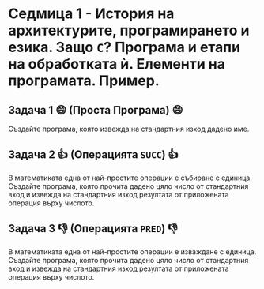 # Седмица 1 - История на архитектурите, програмирането и езика. Защо `C`? Програма и етапи на обработката ѝ. Елементи на програмата. Пример.



## Задача 1 😄 (Проста Програма) 😄

Създайте програма, която извежда на стандартния изход дадено име.


## Задача 2 :+1: (Операцията `SUCC`) :+1:

В математиката една от най-простите операции е събиране с единица. Създайте програма, която прочита дадено цяло число от стандартния вход и извежда на стандартния изход резултата от приложената операция върху числото.


## Задача 3 :-1: (Операцията `PRED`) :-1:

В математиката една от най-простите операции е изваждане с единица. Създайте програма, която прочита дадено цяло число от стандартния вход и извежда на стандартния изход резултата от приложената операция върху числото.

